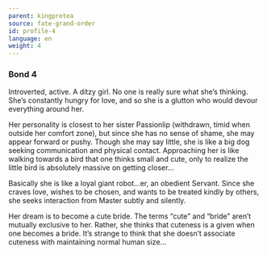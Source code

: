 ```yaml
---
parent: kingprotea
source: fate-grand-order
id: profile-4
language: en
weight: 4
---
```


### Bond 4

Introverted, active.
A ditzy girl. No one is really sure what she’s thinking. She’s constantly hungry for love, and so she is a glutton who would devour everything around her.

Her personality is closest to her sister Passionlip (withdrawn, timid when outside her comfort zone), but since she has no sense of shame, she may appear forward or pushy. Though she may say little, she is like a big dog seeking communication and physical contact. Approaching her is like walking towards a bird that one thinks small and cute, only to realize the little bird is absolutely massive on getting closer…

Basically she is like a loyal giant robot…er, an obedient Servant. Since she craves love, wishes to be chosen, and wants to be treated kindly by others, she seeks interaction from Master subtly and silently.

Her dream is to become a cute bride. The terms “cute” and “bride” aren’t mutually exclusive to her. Rather, she thinks that cuteness is a given when one becomes a bride. It’s strange to think that she doesn’t associate cuteness with maintaining normal human size…
